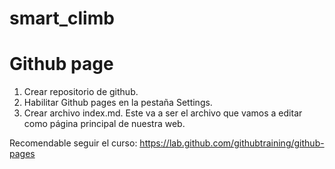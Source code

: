 # smart_climb

# Github page
1. Crear repositorio de github.
2. Habilitar Github pages en la pestaña Settings.
3. Crear archivo index.md. Este va a ser el archivo que vamos a editar como página principal de nuestra web.

Recomendable seguir el curso: https://lab.github.com/githubtraining/github-pages
